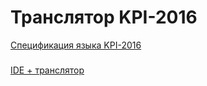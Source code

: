 # Транслятор KPI-2016

[Спецификация языка KPI-2016](https://docs.google.com/document/d/13ONBoKoQduuAsIFVVkVKb6Uab_HODMn3L_pzv8Huk9M/edit?usp=sharing)
#####
[IDE + транслятор](https://drive.google.com/file/d/0B_NqTFR6qhIEMFNQd0xvN2hXS0U/view?usp=sharing)
